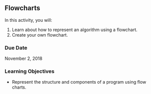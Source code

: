 ## Flowcharts

In this activity, you will:
1. Learn about how to represent an algorithm using a flowchart.
2. Create your own flowchart.
  
### Due Date

November 2, 2018

### Learning Objectives

* Represent the structure and components of a program using flow charts.
